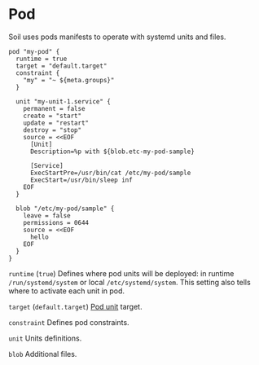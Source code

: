 # Pod

Soil uses pods manifests to operate with systemd units and files. 

```hcl
pod "my-pod" {
  runtime = true
  target = "default.target"
  constraint {
    "my" = "~ ${meta.groups}"
  }
  
  unit "my-unit-1.service" {
    permanent = false
    create = "start"
    update = "restart"
    destroy = "stop"
    source = <<EOF
      [Unit]
      Description=%p with ${blob.etc-my-pod-sample}
      
      [Service]
      ExecStartPre=/usr/bin/cat /etc/my-pod/sample
      ExecStart=/usr/bin/sleep inf
    EOF
  }
  
  blob "/etc/my-pod/sample" {
    leave = false
    permissions = 0644
    source = <<EOF
      hello
    EOF
  }
}
```

`runtime` (`true`) Defines where pod units will be deployed: in 
runtime `/run/systemd/system` or local `/etc/systemd/system`. This setting also 
tells where to activate each unit in pod.
 
`target` (`default.target`) [Pod unit](/soil/pod/internals) target.

`constraint` Defines pod constraints.
 
`unit` Units definitions.

`blob` Additional files.